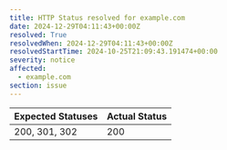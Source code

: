 ```yaml
---
title: HTTP Status resolved for example.com
date: 2024-12-29T04:11:43+00:00Z
resolved: True
resolvedWhen: 2024-12-29T04:11:43+00:00Z
resolvedStartTime: 2024-10-25T21:09:43.191474+00:00
severity: notice
affected:
  - example.com
section: issue
---
```


| Expected Statuses | Actual Status  |
|-------------------|----------------|
| 200, 301, 302 | 200 |
